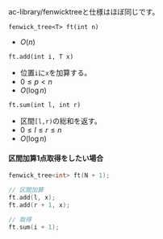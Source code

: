 
ac-library/fenwicktreeと仕様はほぼ同じです。

```fenwick_tree<T> ft(int n)```
- $O(n)$


```ft.add(int i, T x)```
- 位置`i`に`x`を加算する。
- $0\le p<n$
- $O(\log{n})$


```ft.sum(int l, int r)```
- 区間`[l,r)`の総和を返す。
- $0\le l \le r\le n$
- $O(\log{n})$

#### 区間加算1点取得をしたい場合
```cpp
fenwick_tree<int> ft(N + 1);

// 区間加算
ft.add(l, x);
ft.add(r + 1, x);

// 取得
ft.sum(i + 1);
```